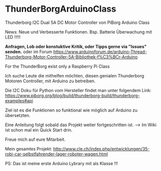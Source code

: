 # ThunderBorgArduinoClass
Thunderborg I2C Dual 5A DC Motor Controller von PiBorg Arduino Class

News: Neue und Verbesserte Funktionen. Bsp. Batterie Überwachung mit LED !!!!! 

<b>Anfragen, Lob oder konstuktive Kritik, oder Tipps gerne via "Issues" senden.</b>
oder im Forum https://www.arduinoforum.de/arduino-Thread-Thunderborg-Motor-Controller-5A-Bibliothek-f%C3%BCr-Arduino

For the ThunderBorg exist only a Raspberry Pi Class

Ich suche Leute die mithelfen möchten, diesen genialen Thunderborg
Motoren Controller, mit Arduino zu betreiben.

Die I2C Doku für Python vom Hersteller findet man unter folgendem Link:
https://www.piborg.org/blog/build/thunderborg-build/thunderborg-examples#api

Ziel ist es die Funktionen so funktional wie möglich auf Arduino zu übersetzten.

Eine Anleitung folgt sobald das Projekt weiter fortgeschritten ist. --> Im Wiki ist schon mal ein Quick Start drin.

Freue mich auf eure Mitarbeit.

Mein gesamtes Projekt:  http://www.cle.ch/index.php/entwicklungen/35-robi-car-selbstfahrender-lager-roboter-wagen.html

PS: Das ist meine erste Arduino Lybrary mit als Klasse !!!
